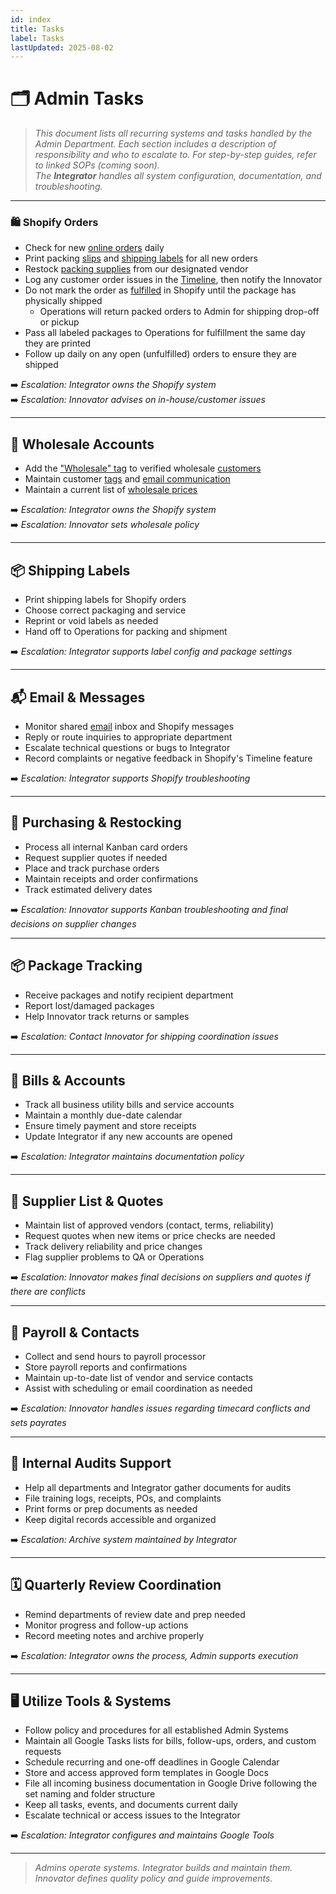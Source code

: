 ```yaml
---
id: index
title: Tasks
label: Tasks
lastUpdated: 2025-08-02
---
```


# 🗂️ Admin Tasks

> _This document lists all recurring systems and tasks handled by the Admin Department. Each section includes a description of responsibility and who to escalate to. For step-by-step guides, refer to linked SOPs (coming soon)._  
> _The **Integrator** handles all system configuration, documentation, and troubleshooting._

---

### 🛍️ Shopify Orders

- Check for new [online orders](https://admin.shopify.com/store/cody-gregory-llc/orders) daily  
- Print packing [slips](https://help.shopify.com/en/manual/fulfillment/managing-orders/printing-orders/packing-slips/printing-packing-slips) and [shipping labels](https://help.shopify.com/en/manual/fulfillment/shopify-shipping/managing-labels/printing-shipping-documents) for all new orders  
- Restock [packing supplies](https://contacts.google.com/) from our designated vendor  
- Log any customer order issues in the [Timeline](https://help.shopify.com/en/manual/shopify-admin/productivity-tools/timeline), then notify the Innovator  
- Do not mark the order as [fulfilled](https://help.shopify.com/en/manual/sell-in-person/shopify-pos/order-management/unfulfilled-orders) in Shopify until the package has physically shipped  
  - Operations will return packed orders to Admin for shipping drop-off or pickup  
- Pass all labeled packages to Operations for fulfillment the same day they are printed  
- Follow up daily on any open (unfulfilled) orders to ensure they are shipped  

➡️ _Escalation: Integrator owns the Shopify system_<br />
➡️ _Escalation: Innovator advises on in-house/customer issues_

---

## 💼 Wholesale Accounts

- Add the ["Wholesale" tag](https://help.shopify.com/en/manual/shopify-flow/reference/actions/add-customer-tags) to verified wholesale [customers](https://admin.shopify.com/store/cody-gregory-llc/customers)  
- Maintain customer [tags](https://help.shopify.com/en/manual/shopify-admin/productivity-tools/using-tags) and [email communication](https://help.shopify.com/en/manual/customers/manage-customers)  
- Maintain a current list of [wholesale prices](https://admin.shopify.com/store/cody-gregory-llc/products/8246203973828)  

➡️ _Escalation: Integrator owns the Shopify system_<br />
➡️ _Escalation: Innovator sets wholesale policy_

---

## 📦 Shipping Labels

- Print shipping labels for Shopify orders  
- Choose correct packaging and service  
- Reprint or void labels as needed  
- Hand off to Operations for packing and shipment  

➡️ _Escalation: Integrator supports label config and package settings_

---

## 📬 Email & Messages

- Monitor shared [email](https://mail.google.com/mail/u/0/#inbox) inbox and Shopify messages  
- Reply or route inquiries to appropriate department  
- Escalate technical questions or bugs to Integrator  
- Record complaints or negative feedback in Shopify's Timeline feature  

➡️ _Escalation: Integrator supports Shopify troubleshooting_

---

## 🧾 Purchasing & Restocking

- Process all internal Kanban card orders  
- Request supplier quotes if needed  
- Place and track purchase orders  
- Maintain receipts and order confirmations
- Track estimated delivery dates  

➡️ _Escalation: Innovator supports Kanban troubleshooting and final decisions on supplier changes_

---

## 📦 Package Tracking

- Receive packages and notify recipient department 
- Report lost/damaged packages  
- Help Innovator track returns or samples

➡️ _Escalation: Contact Innovator for shipping coordination issues_

---

## 💸 Bills & Accounts

- Track all business utility bills and service accounts  
- Maintain a monthly due-date calendar  
- Ensure timely payment and store receipts  
- Update Integrator if any new accounts are opened

➡️ _Escalation: Integrator maintains documentation policy_

---

## 📇 Supplier List & Quotes

- Maintain list of approved vendors (contact, terms, reliability)  
- Request quotes when new items or price checks are needed  
- Track delivery reliability and price changes  
- Flag supplier problems to QA or Operations

➡️ _Escalation: Innovator makes final decisions on suppliers and quotes if there are conflicts_

---

## 👥 Payroll & Contacts

- Collect and send hours to payroll processor  
- Store payroll reports and confirmations  
- Maintain up-to-date list of vendor and service contacts  
- Assist with scheduling or email coordination as needed

➡️ _Escalation: Innovator handles issues regarding timecard conflicts and sets payrates_

---

## 🔁 Internal Audits Support

- Help all departments and Integrator gather documents for audits  
- File training logs, receipts, POs, and complaints  
- Print forms or prep documents as needed  
- Keep digital records accessible and organized

➡️ _Escalation: Archive system maintained by Integrator_

---

## 🗓️ Quarterly Review Coordination

- Remind departments of review date and prep needed  
- Monitor progress and follow-up actions  
- Record meeting notes and archive properly  

➡️ _Escalation: Integrator owns the process, Admin supports execution_

---

## 🖥️ Utilize Tools & Systems

- Follow policy and procedures for all established Admin Systems
- Maintain all Google Tasks lists for bills, follow-ups, orders, and custom requests  
- Schedule recurring and one-off deadlines in Google Calendar  
- Store and access approved form templates in Google Docs  
- File all incoming business documentation in Google Drive following the set naming and folder structure  
- Keep all tasks, events, and documents current daily  
- Escalate technical or access issues to the Integrator  

➡️ _Escalation: Integrator configures and maintains Google Tools_



---

> _Admins operate systems. Integrator builds and maintain them. Innovator defines quality policy and guide improvements._

